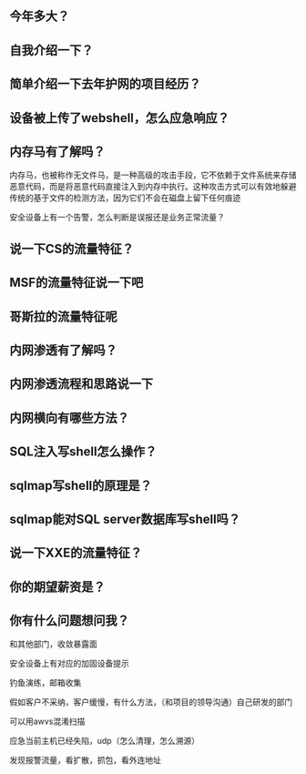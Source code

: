 ## 今年多大？

## 自我介绍一下？

## 简单介绍一下去年护网的项目经历？

## 设备被上传了webshell，怎么应急响应？

## 内存马有了解吗？

内存马，也被称作无文件马，是一种高级的攻击手段，它不依赖于文件系统来存储恶意代码，而是将恶意代码直接注入到内存中执行。这种攻击方式可以有效地躲避传统的基于文件的检测方法，因为它们不会在磁盘上留下任何痕迹

安全设备上有一个告警，怎么判断是误报还是业务正常流量？

## 说一下CS的流量特征？

## MSF的流量特征说一下吧

## 哥斯拉的流量特征呢

## 内网渗透有了解吗？

## 内网渗透流程和思路说一下

## 内网横向有哪些方法？

## SQL注入写shell怎么操作？

## sqlmap写shell的原理是？

## sqlmap能对SQL server数据库写shell吗？

## 说一下XXE的流量特征？

## 你的期望薪资是？

## 你有什么问题想问我？



和其他部门，收敛暴露面

安全设备上有对应的加固设备提示

钓鱼演练，邮箱收集

假如客户不采纳，客户缓慢，有什么方法，（和项目的领导沟通）自己研发的部门

可以用awvs混淆扫描

应急当前主机已经失陷，udp（怎么清理，怎么溯源）

发现报警流量，看扩散，抓包，看外连地址